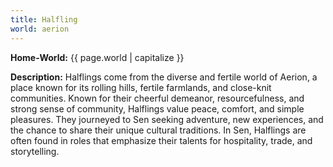 ```yaml
---
title: Halfling
world: aerion
---
```


**Home-World:** {{ page.world | capitalize }}

**Description:** Halflings come from the diverse and fertile world of Aerion, a place known for its rolling hills, fertile farmlands, and close-knit communities. Known for their cheerful demeanor, resourcefulness, and strong sense of community, Halflings value peace, comfort, and simple pleasures. They journeyed to Sen seeking adventure, new experiences, and the chance to share their unique cultural traditions. In Sen, Halflings are often found in roles that emphasize their talents for hospitality, trade, and storytelling.

<!--more-->

